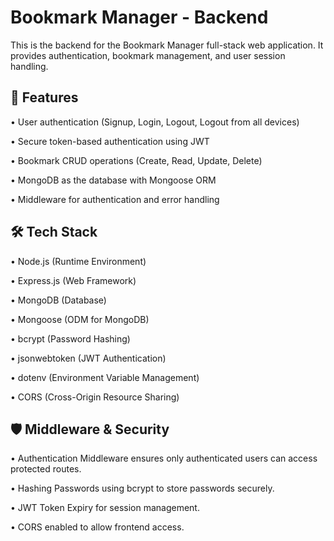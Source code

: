 # Bookmark Manager - Backend

This is the backend for the Bookmark Manager full-stack web application. It provides authentication, bookmark management, and user session handling.

## 📌 Features

•  User authentication (Signup, Login, Logout, Logout from all devices)

•  Secure token-based authentication using JWT

•  Bookmark CRUD operations (Create, Read, Update, Delete)

•  MongoDB as the database with Mongoose ORM

•  Middleware for authentication and error handling

## 🛠️ Tech Stack

•  Node.js (Runtime Environment)

•  Express.js (Web Framework)

•  MongoDB (Database)

•  Mongoose (ODM for MongoDB)

•  bcrypt (Password Hashing)

•  jsonwebtoken (JWT Authentication)

•  dotenv (Environment Variable Management)

•  CORS (Cross-Origin Resource Sharing)


## 🛡️ Middleware & Security

•  Authentication Middleware ensures only authenticated users can access protected routes.

•  Hashing Passwords using bcrypt to store passwords securely.

•  JWT Token Expiry for session management.

•  CORS enabled to allow frontend access.
